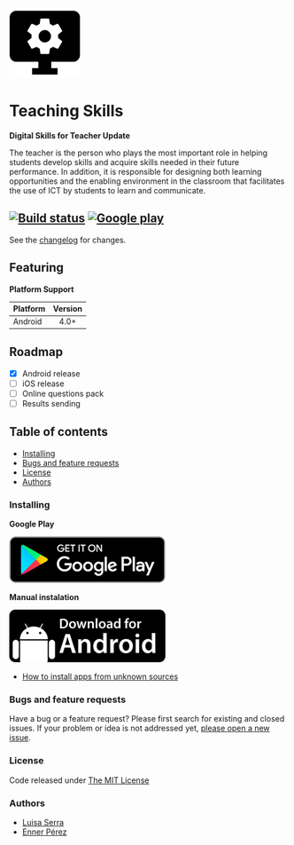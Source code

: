 ![Logo](resources/readme/logo.png)

# Teaching Skills
**Digital Skills for Teacher Update**

The teacher is the person who plays the most important role in helping students develop skills and acquire skills needed in their future performance. In addition, it is responsible for designing both learning opportunities and the enabling environment in the classroom that facilitates the use of ICT by students to learn and communicate.

[![Build status](https://ci.appveyor.com/api/projects/status/tbfld03un5m2if63?svg=true)](https://ci.appveyor.com/project/ennerperez/teaching-skills)
[![Google play](https://img.shields.io/badge/android-4.0+-green.svg)](https://play.google.com/store/apps/details?id=ve.com.ennerperez.teaching.skills)
---------------------------------------

See the [changelog](CHANGELOG.md) for changes.

## Featuring

**Platform Support**

|Platform|Version|
| ------------------- | :------------------: |
|Android|4.0+|

## Roadmap
- [x] Android release
- [ ] iOS release
- [ ] Online questions pack
- [ ] Results sending

## Table of contents

* [Installing](#installing)
* [Bugs and feature requests](#bugs-and-feature-requests)
* [License](#license)
* [Authors](#authors)

### Installing

**Google Play**

[![Direct download](resources/readme/download-from-google-play.png)](https://play.google.com/store/apps/details?id=ve.com.ennerperez.teaching.skills)

**Manual instalation**

[![Android](resources/readme/download-for-android.png)](https://github.com/ennerperez/teaching-skills/releases/latest/)
- [How to install apps from unknown sources](https://developer.android.com/distribute/tools/open-distribution.html)

### Bugs and feature requests

Have a bug or a feature request? Please first search for existing and closed issues. If your problem or idea is not addressed yet, [please open a new issue](https://github.com/ennerperez/teaching-skills/issues/new).

### License

Code released under [The MIT License](LICENSE)

### Authors

- [Luisa Serra](https://www.twitter.com/slwzl)
- [Enner Pérez](https://www.twitter.com/ennerperez)
